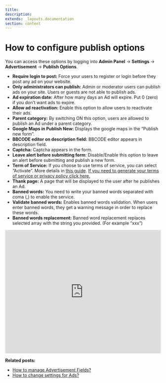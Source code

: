```yaml
---
title:
description:
extends: _layouts.documentation
section: content
---
```


# How to configure publish options

You can access these options by logging into **Admin Panel** ->  **Settings**  ->  **Advertisement**  ->  **Publish Options**.


-   **Require login to post:**  Force your users to register or login before they post any ad on your website.
-   **Only administrators can publish:**  Admin or moderator users can publish ads on your site. Users or guests are not able to publish ads.
-   **Ad expiration date:**  After how many days an Ad will expire. Put 0 (zero) if you don’t want ads to expire.
-   **Allow ad reactivation:**  Enable this option to allow users to reactivate their ads.
-   **Parent category:**  By switching ON this option, users are allowed to publish an Ad under a parent category.
-   **Google Maps in Publish New:**  Displays the google maps in the “Publish new form”.
-   **BBCODE editor on description field:**  BBCODE editor appears in description field.
-   **Captcha:**  Captcha appears in the form.
-   **Leave alert before submitting form**: Disable/Enable this option to leave an alert before submitting and publish a new form.
-   **Term of Service:**  If you choose to use terms of service, you can select “Activate”. More details in  [this guide](Content-Add-pages.md).  [If you need to generate your terms of service or privacy policy click here.](https://www.shareasale.com/r.cfm?b=854385&u=1782794&m=65338)
-   **Thank page:**  A page that will be displayed to the user after he publishes an Ad.
-   **Banned words:**  You need to write your banned words separated with coma (,) to enable the service.
-   **Validate banned words:**  Enables banned words validation. When users enter banned words, they get a warning message in order to replace these words.
-   **Banned words replacement:**  Banned word replacement replaces selected array with the string you provided. (For example “xxx”)

  
<iframe width="100%" height="400px" src="https://www.youtube.com/embed/https://youtu.be/LNjmD1QaCQg" title="Yclas video" frameborder="0" allow="accelerometer; autoplay; clipboard-write; encrypted-media; gyroscope; picture-in-picture" allowfullscreen></iframe>
 
**Related posts:**

-   [How to manage Advertisement Fields?](Advertisement-manage-advertisement-fields.md)
-   [How to change settings for Ads?](Advertisement-change-settings-for-ads.md)




